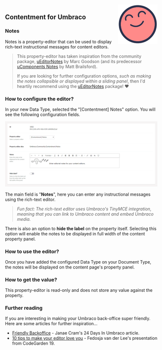 <img src="../assets/img/logo.png" alt="Contentment for Umbraco logo" title="A state of Umbraco happiness." height="130" align="right">

## Contentment for Umbraco

### Notes

Notes is a property-editor that can be used to display rich-text instructional messages for content editors.

> This property-editor has taken inspiration from the community package, [uEditorNotes](https://our.umbraco.com/packages/backoffice-extensions/ueditornotes/) by Marc Goodson (and its predecessor [uComponents Notes](http://ucomponents.github.io/data-types/notes/) by Matt Brailsford).
> 
> If you are looking for further configuration options, _such as making the notes collapsible or displayed within a sliding panel_, then I'd heartily recommend using the [uEditorNotes](https://our.umbraco.com/packages/backoffice-extensions/ueditornotes/) package! :heart:


### How to configure the editor?

In your new Data Type, selected the "[Contentment] Notes" option. You will see the following configuration fields.

![Configuration Editor for Notes](notes--configuration-editor.png)

The main field is "**Notes**", here you can enter any instructional messages using the rich-text editor.

> _Fun fact: The rich-text editor uses Umbraco's TinyMCE integration, meaning that you can link to Umbraco content and embed Umbraco media._

There is also an option to **hide the label** on the property itself. Selecting this option will enable the notes to be displayed in full width of the content property panel.


### How to use the editor?

Once you have added the configured Data Type on your Document Type, the notes will be displayed on the content page's property panel.


### How to get the value?

This property-editor is read-only and does not store any value against the property.


### Further reading

If you are interesting in making your Umbraco back-office super friendly. Here are some articles for further inspiration...

- [Friendly Backoffice](https://24days.in/umbraco-cms/2016/friendly-backoffice/) - Janae Cram's 24 Days In Umbraco article.
- [10 tips to make your editor love you](https://www.perplex.nl/10-tips) - Fedosja van der Lee's presentation from CodeGarden 19.
